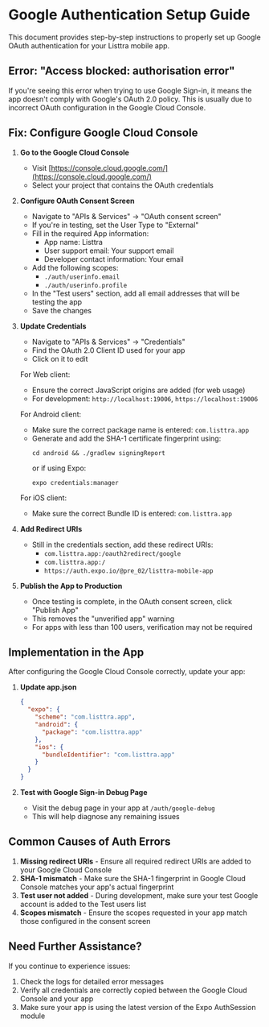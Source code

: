 # Google Authentication Setup Guide

This document provides step-by-step instructions to properly set up Google OAuth authentication for your Listtra mobile app.

## Error: "Access blocked: authorisation error"

If you're seeing this error when trying to use Google Sign-in, it means the app doesn't comply with Google's OAuth 2.0 policy. This is usually due to incorrect OAuth configuration in the Google Cloud Console.

## Fix: Configure Google Cloud Console

1. **Go to the Google Cloud Console**
   - Visit [https://console.cloud.google.com/](https://console.cloud.google.com/)
   - Select your project that contains the OAuth credentials

2. **Configure OAuth Consent Screen**
   - Navigate to "APIs & Services" → "OAuth consent screen"
   - If you're in testing, set the User Type to "External"
   - Fill in the required App information:
     - App name: Listtra
     - User support email: Your support email
     - Developer contact information: Your email
   - Add the following scopes:
     - `./auth/userinfo.email`
     - `./auth/userinfo.profile`
   - In the "Test users" section, add all email addresses that will be testing the app
   - Save the changes

3. **Update Credentials**
   - Navigate to "APIs & Services" → "Credentials"
   - Find the OAuth 2.0 Client ID used for your app
   - Click on it to edit

   For Web client:
   - Ensure the correct JavaScript origins are added (for web usage)
   - For development: `http://localhost:19006`, `https://localhost:19006`
   
   For Android client:
   - Make sure the correct package name is entered: `com.listtra.app`
   - Generate and add the SHA-1 certificate fingerprint using:
     ```
     cd android && ./gradlew signingReport
     ```
     or if using Expo:
     ```
     expo credentials:manager
     ```
   
   For iOS client:
   - Make sure the correct Bundle ID is entered: `com.listtra.app`

4. **Add Redirect URIs**
   - Still in the credentials section, add these redirect URIs:
     - `com.listtra.app:/oauth2redirect/google`
     - `com.listtra.app:/`
     - `https://auth.expo.io/@pre_02/listtra-mobile-app`

5. **Publish the App to Production**
   - Once testing is complete, in the OAuth consent screen, click "Publish App"
   - This removes the "unverified app" warning
   - For apps with less than 100 users, verification may not be required

## Implementation in the App

After configuring the Google Cloud Console correctly, update your app:

1. **Update app.json**
   ```json
   {
     "expo": {
       "scheme": "com.listtra.app",
       "android": {
         "package": "com.listtra.app"
       },
       "ios": {
         "bundleIdentifier": "com.listtra.app"
       }
     }
   }
   ```

2. **Test with Google Sign-in Debug Page**
   - Visit the debug page in your app at `/auth/google-debug`
   - This will help diagnose any remaining issues

## Common Causes of Auth Errors

1. **Missing redirect URIs** - Ensure all required redirect URIs are added to your Google Cloud Console
2. **SHA-1 mismatch** - Make sure the SHA-1 fingerprint in Google Cloud Console matches your app's actual fingerprint
3. **Test user not added** - During development, make sure your test Google account is added to the Test users list
4. **Scopes mismatch** - Ensure the scopes requested in your app match those configured in the consent screen

## Need Further Assistance?

If you continue to experience issues:

1. Check the logs for detailed error messages
2. Verify all credentials are correctly copied between the Google Cloud Console and your app
3. Make sure your app is using the latest version of the Expo AuthSession module 